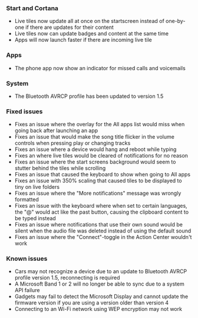### Start and Cortana
- Live tiles now update all at once on the startscreen instead of one-by-one if there are updates for their content
- Live tiles now can update badges and content at the same time
- Apps will now launch faster if there are incoming live tile 

### Apps
- The phone app now show an indicator for missed calls and voicemails

### System
- The Bluetooth AVRCP profile has been updated to version 1.5

### Fixed issues
- Fixes an issue where the overlay for the All apps list would miss when going back after launching an app
- Fixes an issue that would make the song title flicker in the volume controls when pressing play or changing tracks
- Fixes an issue where a device would hang and reboot while typing
- Fixes an where live tiles would be cleared of notifications for no reason
- Fixes an issue where the start screens background would seem to stutter behind the tiles while scrolling
- Fixes an issue that caused the keyboard to show when going to All apps
- Fixes an issue with 350% scaling that caused tiles to be displayed to tiny on live folders
- Fixes an issue where the "More notifications" message was wrongly formatted
- Fixes an issue with the keyboard where when set to certain languages, the "@" would act like the past button, causing the clipboard content to be typed instead
- Fixes an issue where notifications that use their own sound would be silent when the audio file was deleted instead of using the default sound
- Fixes an issue where the "Connect"-toggle in the Action Center wouldn't work

### Known issues
- Cars may not recognize a device due to an update to Bluetooth AVRCP profile version 1.5, reconnecting is required
- A Microsoft Band 1 or 2 will no longer be able to sync due to a system API failure
- Gadgets may fail to detect the Microsoft Display and cannot update the firmware version if you are using a version older than version 4
- Connecting to an Wi-Fi network using WEP encryption may not work
